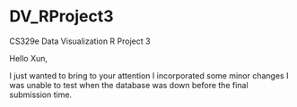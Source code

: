 # DV_RProject3
CS329e Data Visualization R Project 3

Hello Xun,

I just wanted to bring to your attention I incorporated some minor changes I was unable to test when the database was down before the final submission time.
